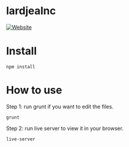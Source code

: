 # lardjeaInc
[![Website](http://lardjea.xyz)](http://lardjea.xyz)


# Install

```
npm install
```

# How to use

Step 1: run grunt if you want to edit the files.

```
grunt
```

Step 2: run live server to view it in your browser.

```
live-server
```

